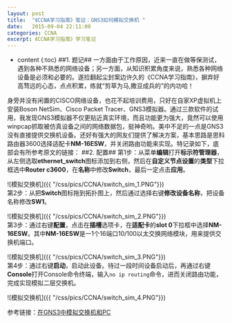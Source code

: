 ```yaml
---
layout: post
title:  "《CCNA学习指南》笔记：GNS3如何模拟交换机 "
date:   2015-09-04 22:11:00
categories: CCNA
excerpt: 《CCNA学习指南》学习笔记
---
```

* content
{:toc}
##1. 题记##
一方面由于工作原因，近来一直在做等保测试，遇到各种不熟悉的网络设备；另一方面，从知识积累角度来说，熟悉各种网络设备是必须和必要的。遂捡翻起尘封案边许久的《CCNA学习指南》，摒弃好高骛远的心态，点点积累，练就“剪草为马,撒豆成兵的”的内功哈！

身旁并没有闲置的CISCO网络设备，也花不起培训费用，只好在自家XP虚拟机上安装Boson NetSim、Cisco Packet Tracer、GNS3模拟器。通过三款软件的试用，我发现GNS3模拟器不仅更贴近真实环境，而且功能更为强大，竟然可以使用winpcap抓取被仿真设备之间的网络数据包，挺神奇哟。美中不足的一点是GNS3没有直接提供交换机设备。还好有强大的网友们提供了解决方案，基本思路是思科路由器3600选择适配卡**NM-16ESW**，并关闭路由功能来实现。特记录如下，底部会有所参考原文的链接：
##2. 配置##
第1步：从菜单**编辑**打开**标示符管理器**，从左侧选取**ethernet_switch**图标添加到右侧，然后在**自定义节点设置**的**类型**下拉框选中**Router c3600**，在**名称**中修改**Switch**，最后一定点击**应用**。

![模拟交换机]({{ "/css/pics/CCNA/switch_sim_1.PNG"}})  
第2步：从把**Switch**图标拖到拓扑图上，然后通过选择右键**修改设备名称**，把设备名称修改**SW1**。

![模拟交换机]({{ "/css/pics/CCNA/switch_sim_2.PNG"}})  
第3步：通过右键**配置**，点击在**插槽**选项卡，在**适配卡**的**slot 0**下拉框中选择**NM-16ESW**。其中**NM-16ESW**是一1个16端口10/100以太交换网络模块，用来提供交换机端口。

![模拟交换机]({{ "/css/pics/CCNA/switch_sim_3.PNG"}})  
第4步：通过右键**启动**，启动此设备。待过一段时间设备启动后，再通过右键**Console**打开Console命令终端，输入`no ip routing`命令，进而关闭路由功能，完成实现模拟二层交换机。

![模拟交换机]({{ "/css/pics/CCNA/switch_sim_4.PNG"}})  

参考链接：[在GNS3中模拟交换机和PC](http://www.2cto.com/net/201302/188242.html)
